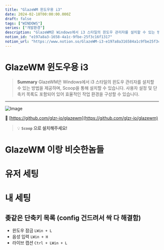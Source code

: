 ```yaml
---
title: "GlazeWM 윈도우용 i3"
date: 2024-02-18T00:00:00.000Z
draft: false
tags: ["WINDOWS"]
series: ["개발환경"]
description: "GlazeWM은 Windows에서 i3 스타일의 윈도우 관리자를 설치할 수 있는 방법을 제공하며, Scoop을 통해 설치할 수 있습니다. 사용자 설정 및 단축키 목록도 포함되어 있어 효율적인 작업 환경을 구성할 수 있습니다."
notion_id: "e197a8a3-1658-4a1c-9fbe-25f3c16f1317"
notion_url: "https://www.notion.so/GlazeWM-i3-e197a8a316584a1c9fbe25f3c16f1317"
---
```


# GlazeWM 윈도우용 i3

> **Summary**
> GlazeWM은 Windows에서 i3 스타일의 윈도우 관리자를 설치할 수 있는 방법을 제공하며, Scoop을 통해 설치할 수 있습니다. 사용자 설정 및 단축키 목록도 포함되어 있어 효율적인 작업 환경을 구성할 수 있습니다.

---

![Image](https://prod-files-secure.s3.us-west-2.amazonaws.com/09ccd4d5-876c-4bba-bbdf-cc77a0a11257/c65d015d-f261-4c58-9deb-a277202e4378/Untitled.png?X-Amz-Algorithm=AWS4-HMAC-SHA256&X-Amz-Content-Sha256=UNSIGNED-PAYLOAD&X-Amz-Credential=ASIAZI2LB466XOF4AIYC%2F20250724%2Fus-west-2%2Fs3%2Faws4_request&X-Amz-Date=20250724T083632Z&X-Amz-Expires=3600&X-Amz-Security-Token=IQoJb3JpZ2luX2VjEAAaCXVzLXdlc3QtMiJHMEUCIQD%2FHhuI57DNpGKLuHQBvH8M82JNiAufIBlmvXyCtA2tIgIgbSghvNefwvGG5tJKA3%2BOSgRBV2oLv6nGWXiZSq%2F%2F7R8q%2FwMIKRAAGgw2Mzc0MjMxODM4MDUiDKv3XUsZ7LSxVWUMTSrcA%2FBlwlD8bLmWJdZFVq0dts1qSIXXMRxTv%2FF50s%2BiqPoi2iSv%2BLNIxpOEBakpJBbi6aZfAwdeIIKs%2FIdErI7ad6qsQNULDKv2t0XBzeCxixpbd3Q0EBi5raFH6C1fPe7hTA6k0wc6GTfSmBPBV9tZw%2FyEvhPgFOsX3gH9iiLNq%2BjYRYZf39cwnB5D0h7RlltJwsErImS%2FgzDteGdEdvriKwUwWHG0SwsmU8enb81%2B%2FyVQXGofA2n9CRbg4Opl9u9BW8YfgPo4YANkNS1WGvl%2Fy4V7QoQyRsKaTdQlLp5ZJNyCJaw7kijhgb0k4z9d2o5BNlvCcyv6Xvzz9gDbWSNPtfE6LM8nEWNIIj1uO3pY2FLnIgBMqMrjEdGX3ax0h%2B6S8bAHBLgL689GPQPppVzNNGgbSs8EHFqwdD641HnUlX3zwrFhImIN4PtxD98V4w5NWxKH0B%2FodCOGBJBaFskJMDDYvFowHu9aunu1Ao5HfC3CC62I7G5ORbVJhO6QEwMVgs0zWzsn5L2DWJBpXqfkwP%2BcAgO7YzLvP%2FSfehXdc8pbkrWZ2bIRpOEpkM3e9oabuE0e4UAp8vk19T30KvRxnIy6z9zp4rC6r1ItnR%2Bw59uNp9X%2Bh5mTB5BhCFlcMJjQh8QGOqUBdZ34bw2aufC7NHu4qijl%2FXQkry9104lKm1kalxha0Nr2nmI5DlwWViudnPhPPIkIRZpGsPdLvDJQee3%2B%2B7cGtSdWq%2F2Lc3MhItkoUHV8SX3%2FG%2BaYMHH02eUF4UN3IeaM88hNgayULGjhPjQt38pBFy8%2FpOoDS8Io89%2FlQ9KrsnUtm5LfMoEZiduHdvBO%2FXiHsg0hUQHXgkASGrHxzHWFtgFvObVM&X-Amz-Signature=816e810d2476891cc6be19f937c2dd45db3c681bb1e3cd3aa0ebf8347e7d9f39&X-Amz-SignedHeaders=host&x-amz-checksum-mode=ENABLED&x-id=GetObject)

🔗 [https://github.com/glzr-io/glazewm](https://github.com/glzr-io/glazewm)

> 💡 **`Scoop` 으로 설치해주세요!**

# GlazeWM 이랑 비슷한놈들

# 유저 세팅

# 내 세팅

## 좆같은 단축키 목록 (config 건드려서 싹 다 해결함)

- 윈도우 잠금 `LWin + L` 
- 음성 입력 `LWin + H`
- 라이브 캡션 `Ctrl + LWin + L`

